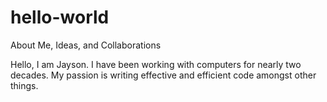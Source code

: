 # hello-world
About Me, Ideas, and Collaborations

Hello,
  I am Jayson. I have been working with computers for nearly two decades. My passion is writing effective and efficient code amongst other things.
